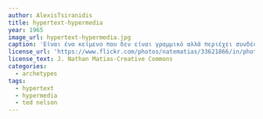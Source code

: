 ```yaml
---
author: AlexisTsiranidis
title: hypertext-hypermedia
year: 1965
image_url: hypertext-hypermedia.jpg
caption: 'Είναι ένα κείμενο που δεν είναι γραμμικό αλλά περιέχει συνδέσεις που οδηγούν σε άλλα κείμενα. Hypermedia περιγράφονται όταν οι συνδέσεις δεν οδηγούν σε κείμενο αλλά σε γραφικά, βίντεο, ήχο και εικόνες. Οι όροι πρώτο χρησιμοποιήθηκαν από τον Ted Nelson γύρω στο 1965 κατά την διάρκεια του ερευνητικού προγράμματος Hypertext Editing System. '
license_url: 'https://www.flickr.com/photos/natematias/33621866/in/photostream/'
license_text: J. Nathan Matias-Creative Commons
categories:
  - archetypes
tags:
  - hypertext
  - hypermedia
  - ted nelson
---
```

